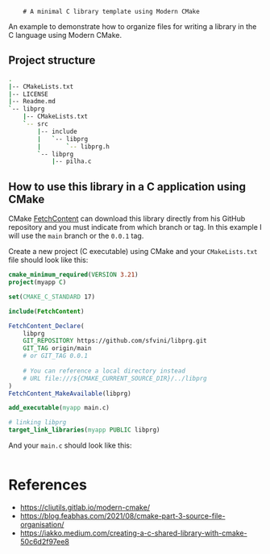         # A minimal C library template using Modern CMake

An example to demonstrate how to organize files for writing a library in the C language using Modern CMake.

## Project structure

```bash
.
|-- CMakeLists.txt
|-- LICENSE
|-- Readme.md
`-- libprg
    |-- CMakeLists.txt
    `-- src
        |-- include
        |   `-- libprg
        |       `-- libprg.h
        `-- libprg
            |-- pilha.c
```

## How to use this library in a C application using CMake

CMake [FetchContent](https://cmake.org/cmake/help/latest/module/FetchContent.html) can download this library directly from his GitHub repository and you must indicate from which branch or tag. In this example I will use the `main` branch or the `0.0.1` tag.

Create a new project (C executable) using CMake and your `CMakeLists.txt` file should look like this:

```cmake
cmake_minimum_required(VERSION 3.21)
project(myapp C)

set(CMAKE_C_STANDARD 17)

include(FetchContent)

FetchContent_Declare(
    libprg
    GIT_REPOSITORY https://github.com/sfvini/libprg.git
    GIT_TAG origin/main 
    # or GIT_TAG 0.0.1
    
    # You can reference a local directory instead
    # URL file:///${CMAKE_CURRENT_SOURCE_DIR}/../libprg
)
FetchContent_MakeAvailable(libprg)

add_executable(myapp main.c)

# linking libprg
target_link_libraries(myapp PUBLIC libprg)
```

And your `main.c`  should look like this:
```c

```

# References

- https://cliutils.gitlab.io/modern-cmake/
- https://blog.feabhas.com/2021/08/cmake-part-3-source-file-organisation/
- https://iakko.medium.com/creating-a-c-shared-library-with-cmake-50c6d2f97ee8
